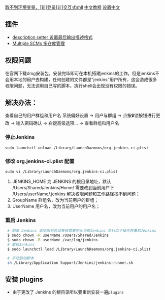 

[取不到环境变量，[非]登录[非]交互式shll](https://blog.csdn.net/zzusimon/article/details/57080337)
[中文教程](https://jenkins.io/zh/doc/pipeline/tour/hello-world/)
[设置中文](https://blog.csdn.net/qq_15807167/article/details/79896131)
## 插件
- [description setter 设置最后输出描述格式](https://wiki.jenkins.io/display/JENKINS/Description+Setter+Plugin)
- [Multiple SCMs 多仓库管理]()

## 权限问题
在官网下载dmg安装包，安装完毕即可在本机搭建jenkins的工作。但是jenkins不会用本地的用户去构建，任何创建的文件都是“jenkins”用户所有，这会造成很多权限问题，无法调用自己写的脚本，执行shell会出现没有权限的错误。

## 解决办法：
查看自己的用户群组和用户名
系统偏好设置 -> 用户与群组 -> 点按🔒锁按钮进行更改 -> 输入密码确认 -> 右键高级选项… -> 查看群组和用户名

### 停止Jenkins
`sudo launchctl unload /Library/LaunchDaemons/org.jenkins-ci.plist`
### 修改 org.jenkins-ci.plist 配置
`sudo vi /Library/LaunchDaemons/org.jenkins-ci.plist`

1. JENKINS_HOME 为 JENKINS 的根目录地址，默认 /Users/Shared/Jenkins/Home/ 需要改到当前用户下 /Users/userName/.jenkins 解决权限问题和工作路径找不到问题；
2. GroupName 群组名，改为当前用户的群组；
3. UserName 用户名，改为当前用户的用户名；

### 重启 Jenkins
```sh
 # 如果 Jenkins 本地服务启动失败需要停止当前Jenkins 执行以下操作再重启Jenkins
 $ sudo chown -R userName /Users/Shared/Jenkins
 $ sudo chown -R userName /var/log/jenkins
 # 重启Jenkins
 $ sudo launchctl load /Library/LaunchDaemons/org.jenkins-ci.plist

 # 手动启动脚本
 sh /Library/Application Support/Jenkins/jenkins-runner.sh
```
## 安装 plugins
- 由于更改了 Jenkins 的根目录所以要重新安装一遍`plugins`